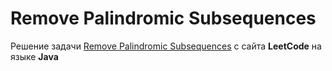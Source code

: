 # Remove Palindromic Subsequences
Решение задачи [Remove Palindromic Subsequences](https://leetcode.com/problems/remove-palindromic-subsequences/) с сайта **LeetCode** на языке **Java**
